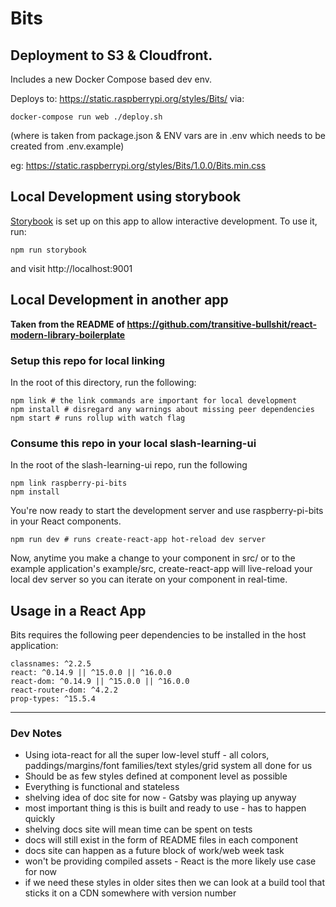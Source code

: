 # Bits

## Deployment to S3 & Cloudfront.

Includes a new Docker Compose based dev env.

Deploys to: https://static.raspberrypi.org/styles/Bits/<version> via:

    docker-compose run web ./deploy.sh

(where <version> is taken from package.json & ENV vars are in .env which needs to be created from .env.example)

eg: https://static.raspberrypi.org/styles/Bits/1.0.0/Bits.min.css

## Local Development using storybook

[Storybook](https://storybook.js.org/) is set up on this app to allow interactive development. To use it, run:
```
npm run storybook
```
and visit http://localhost:9001

## Local Development in another app

**Taken from the README of https://github.com/transitive-bullshit/react-modern-library-boilerplate**

### Setup this repo for local linking

In the root of this directory, run the following:

    npm link # the link commands are important for local development
    npm install # disregard any warnings about missing peer dependencies
    npm start # runs rollup with watch flag

### Consume this repo in your local slash-learning-ui

In the root of the slash-learning-ui repo, run the following

    npm link raspberry-pi-bits
    npm install

You're now ready to start the development server and use raspberry-pi-bits in your React components.

    npm run dev # runs create-react-app hot-reload dev server

Now, anytime you make a change to your component in src/ or to the example application's example/src, create-react-app will live-reload your local dev server so you can iterate on your component in real-time.

## Usage in a React App

Bits requires the following peer dependencies to be installed in the host application:

```
classnames: ^2.2.5
react: ^0.14.9 || ^15.0.0 || ^16.0.0
react-dom: ^0.14.9 || ^15.0.0 || ^16.0.0
react-router-dom: ^4.2.2
prop-types: ^15.5.4
```

----

### Dev Notes

* Using iota-react for all the super low-level stuff - all colors,
  paddings/margins/font families/text styles/grid system all done for us
* Should be as few styles defined at component level as possible
* Everything is functional and stateless
* shelving idea of doc site for now - Gatsby was playing up anyway
* most important thing is this is built and ready to use - has to happen quickly
* shelving docs site will mean time can be spent on tests
* docs will still exist in the form of README files in each component
* docs site can happen as a future block of work/web week task
* won't be providing compiled assets - React is the more likely use case for now
* if we need these styles in older sites then we can look at a build tool that sticks it on a CDN somewhere with version number
